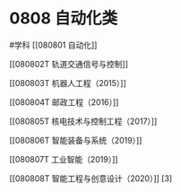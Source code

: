 # 0808 自动化类
#学科
[[080801 自动化]]

[[080802T 轨道交通信号与控制]]

[[080803T 机器人工程（2015）]]

[[080804T 邮政工程（2016）]]

[[080805T 核电技术与控制工程（2017）]]

[[080806T 智能装备与系统（2019）]]

[[080807T 工业智能（2019）]]

[[080808T 智能工程与创意设计（2020）]] [3]